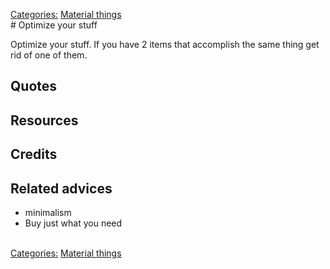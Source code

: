 [Categories:](../Categories/index.md) [Material things](../Categories/Material%20things.md)<br># Optimize your stuff

Optimize your stuff. If you have 2 items that accomplish the same thing get rid of one of them.

## Quotes

## Resources

## Credits

## Related advices

- minimalism
- Buy just what you need

<br>[Categories:](../Categories/index.md) [Material things](../Categories/Material%20things.md)